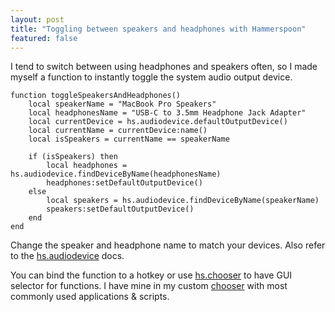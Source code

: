 ```yaml
---
layout: post
title: "Toggling between speakers and headphones with Hammerspoon"
featured: false
---
```


I tend to switch between using headphones and speakers often, so I made myself a function to instantly toggle the system audio output device.


```
function toggleSpeakersAndHeadphones()
    local speakerName = "MacBook Pro Speakers"
    local headphonesName = "USB-C to 3.5mm Headphone Jack Adapter"
    local currentDevice = hs.audiodevice.defaultOutputDevice()
    local currentName = currentDevice:name()
    local isSpeakers = currentName == speakerName

    if (isSpeakers) then
        local headphones = hs.audiodevice.findDeviceByName(headphonesName)
        headphones:setDefaultOutputDevice()
    else
        local speakers = hs.audiodevice.findDeviceByName(speakerName)
        speakers:setDefaultOutputDevice()
    end
end
```

Change the speaker and headphone name to match your devices. Also refer to the [hs.audiodevice](https://www.hammerspoon.org/docs/hs.audiodevice.html) docs.

You can bind the function to a hotkey or use [hs.chooser](https://www.hammerspoon.org/docs/hs.chooser.html) to have GUI selector for functions. I have mine in my custom [chooser](https://joonakeskitalo.github.io/2023/07/17/custom-app-launcher-with-hammerspoon/) with most commonly used applications & scripts.